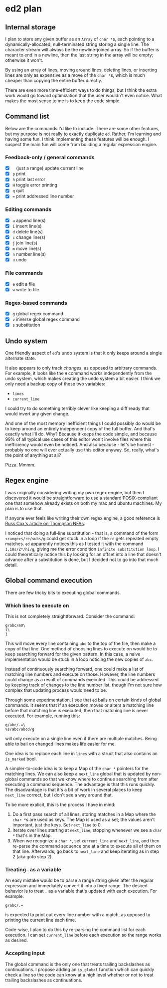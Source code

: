 # ed2 plan

## Internal storage

I plan to store any given buffer as an `Array` of `char *`s,
each pointing to a dynamically-allocated, null-terminated
string storing a single line.
The character stream will always be the newline-joined
array. So if the buffer is meant to end in a newline, then the
last string in the array will be empty; otherwise it won't.

By using an array of lines, moving around lines, deleting lines, or inserting
lines are only as expensive as a move of the `char *`s, which
is much cheaper than copying the entire buffer directly.

There are even more time-efficient ways to do things,
but I think the
extra work would go toward optimization that the user wouldn't
even notice. What makes the most sense to me is to
keep the code simple.

## Command list

Below are the commands I'd like to include.
There are some other features, but my purpose is not really to exactly duplicate
`ed`. Rather, I'm learning and having some fun. I think implementing these
features will be enough. I suspect the main fun will come from building a
regular expression engine.

### Feedback-only / general commands

- [x] ` ` (just a range) update current line
- [x] `p` print
- [x] `h` print last error
- [x] `H` toggle error printing
- [x] `q` quit
- [x] `=` print addressed line number

### Editing commands

- [x] `a` append line(s)
- [x] `i` insert line(s)
- [x] `d` delete line(s)
- [x] `c` change line(s)
- [x] `j` join line(s)
- [x] `m` move line(s)
- [x] `n` number line(s)
- [x] `u` undo

### File commands

- [x] `e` edit a file
- [x] `w` write to file

### Regex-based commands

- [x] `g` global regex command
- [x] `v` inVerse global regex command
- [x] `s` substitution

## Undo system

One friendly aspect of `ed`'s undo system is that it only keeps around a single
alternate state.

It also appears to only track *changes*, as opposed to arbitrary commands. For
example, it looks like the `H` command works independently from the undo system,
which makes creating the undo system a bit easier. I think we only need a backup
copy of these two variables:

 * `lines`
 * `current_line`

I could try to do something terribly clever like keeping a diff ready that would
invert any given change.

And one of the most memory inefficient things I could
possibly do would be to keep around an entirely independent copy of the full
buffer. And that's exactly what I'll do. Why? Because it keeps the code simple,
and because 99% of all typical use cases of this editor won't involve files
where this inefficiency would even be noticed. And also because - let's be
honest - probably no one will ever actually use this editor anyway. So, really,
what's the point of anything at all?

Pizza. Mmmm.

## Regex engine

I was originally considering writing my own regex engine, but then I discovered
it would be straightforward to use a standard POSIX-compliant one that somehow
already exists on both my mac and ubuntu machines. My plan is to use that.

If anyone ever feels like writing their own regex engine, a good reference is
[Russ Cox's article on Thompson
NFAs](https://swtch.com/~rsc/regexp/regexp1.html).

I noticed that doing a full-line substitution - that is, a command of the form
`<range>s/re/subs/g` could get stuck in a loop if the `re` gets repeated empty
matches. `ed` apparently notices this as I tested it with the command
`1,10s/Z*/hi/g`, giving me the error condition `infinite substitution loop`.
I could theoretically notice this by looking for an offset into a line that
doesn't advance after a substitution is done, but I decided not to go into that
much detail.

## Global command execution

There are few tricky bits to executing global commands.

### Which lines to execute on

This is not completely straightforward. Consider the command:

    g/abc/m0\
    t\
    1

This will move every line containing `abc` to the top of the file, then make a
copy of that line. One method of choosing lines to execute on would be to keep
searching forward for the given pattern. In this case, a naive implementation
would be stuck in a loop noticing the new copies of `abc`.

Instead of continuously searching forward, one could make a list of matching
line numbers and execute on those. However, the line numbers could change as a
result of commands executed. This could be addressed by keeping track of changes
to the line number list, though I'm not sure how complex that updating process
would need to be.

Through some experimentation, I see that `ed` bails on certain kinds of global
commands. It seems that if an execution moves or alters a matching line before
that matching line is executed, then that matching line is never executed. For
example, running this:

    g/abc/.=\
    %s/abc/abcd/g

will only execute on a single line even if there are multiple matches.
Being able to bail on changed lines makes life easier for me.

One idea is to replace each line in `lines` with a struct that also contains an
`is_marked` bool.

A simpler-to-code idea is to keep a Map of the `char *` pointers for the
matching lines.
We can also keep a `next_line` global that is updated by non-global commands so
that we know where to continue searching from after executing a command
sequence. The advantage is that this runs quickly. The disadvantage is that it's
a bit of work in several places to keep `next_line` correct, but I don't see a
way around that.

To be more explicit, this is the process I have in mind:

1. Do a first pass search of all lines, storing matches in a Map where the
   `char *`s are used as keys. The Map is used as a set; the values aren't
   important, just the keys. Set `next_line` to 0.
2. Iterate over lines starting at `next_line`, stopping whenever we see a
   `char *` that's in the Map.
3. When we recognize a `char *`, set `current_line` and `next_line`,
   and then re-parse the command
   sequence one at a time to execute all of them on that line. Afterwards, go
   back to `next_line` and keep iterating as in step 2 (aka goto step 2).

### Treating . as a variable

An easy mistake would be to parse a range string given after the regular
expression and
immediately convert it into a fixed range. The desired behavior is to treat `.`
as a variable that's updated with each execution. For example:

    g/abc/.=

is expected to print out every line number with a match, as opposed to printing
the current line each time.

Code-wise, I plan to do this by re-parsing the command list for each execution.
I can set `current_line` before each execution so the range works as desired.

### Accepting input

The global command is the only one that treats trailing
backslashes as continuations. I propose adding an `is_global`
function which can quickly check a line so the code can know at
a high level whether or not to treat trailing backslashes as
continuations.
